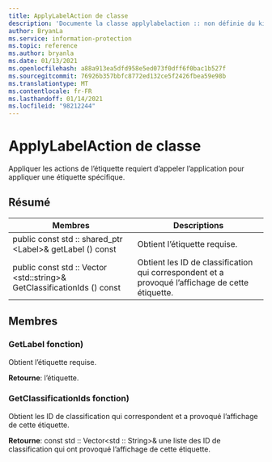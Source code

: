 ```yaml
---
title: ApplyLabelAction de classe
description: 'Documente la classe applylabelaction :: non définie du kit de développement logiciel (SDK) Microsoft Information Protection (MIP).'
author: BryanLa
ms.service: information-protection
ms.topic: reference
ms.author: bryanla
ms.date: 01/13/2021
ms.openlocfilehash: a88a913ea5dfd958e5ed073f0dff6f0bac1b527f
ms.sourcegitcommit: 76926b357bbfc8772ed132ce5f2426fbea59e98b
ms.translationtype: MT
ms.contentlocale: fr-FR
ms.lasthandoff: 01/14/2021
ms.locfileid: "98212244"
---
```

# <a name="class-applylabelaction"></a>ApplyLabelAction de classe 
Appliquer les actions de l’étiquette requiert d’appeler l’application pour appliquer une étiquette spécifique.
  
## <a name="summary"></a>Résumé
 Membres                        | Descriptions                                
--------------------------------|---------------------------------------------
public const std :: shared_ptr \<Label\>& getLabel () const  |  Obtient l’étiquette requise.
public const std :: Vector \<std::string\>& GetClassificationIds () const  |  Obtient les ID de classification qui correspondent et a provoqué l’affichage de cette étiquette.
  
## <a name="members"></a>Membres
  
### <a name="getlabel-function"></a>GetLabel fonction)
Obtient l’étiquette requise.

  
**Retourne**: l’étiquette.
  
### <a name="getclassificationids-function"></a>GetClassificationIds fonction)
Obtient les ID de classification qui correspondent et a provoqué l’affichage de cette étiquette.

  
**Retourne**: const std :: Vector<std :: String>& une liste des ID de classification qui ont provoqué l’affichage de cette étiquette.